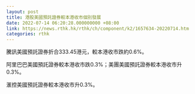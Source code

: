 ```yaml
---
layout: post
title: 港股美國預託證券較本港收市個別發展
date: 2022-07-14 06:20:28.000000000 +08:00
link: https://news.rthk.hk/rthk/ch/component/k2/1657634-20220714.htm
categories: rthk
---
```


騰訊美國預託證券折合333.45港元，較本港收市跌約0.6%。

阿里巴巴美國預託證券較本港收市跌0.3%；美團美國預託證券較本港收市升0.3%。

滙控美國預託證券較本港收市升0.3%。
